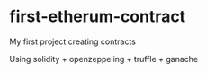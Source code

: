 # first-etherum-contract
My first project creating contracts

Using solidity + openzeppeling + truffle + ganache
